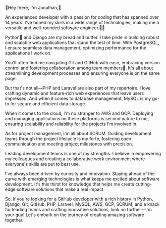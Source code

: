 :call_me_hand:Hey there, I'm Jonathan,:call_me_hand: 

An experienced developer with a passion for coding that has spanned over 14 years. I've honed my skills in a wide range of technologies, making me a versatile and well-rounded software engineer.:man_teacher:

Python:snake: and Django are my bread and butter. I take pride in building robust and scalable web applications that stand the test of time. With PostgreSQL, I ensure seamless data management, optimizing performance for the applications I work on.

You'll often find me navigating Git and GitHub with ease, embracing version control and fostering collaboration among team members:busts_in_silhouette:. It's all about streamlining development processes and ensuring everyone is on the same page.

But that's not all—PHP and Laravel are also part of my repertoire. I love crafting dynamic and feature-rich web experiences that leave users impressed. And when it comes to database management, MySQL is my go-to for secure and efficient data storage.

When it comes to the cloud, I'm no stranger to AWS and GCP. Deploying and managing applications on these platforms is second nature to me, ensuring scalability and reliability for the projects I'm involved in.

As for project management, I'm all about SCRUM. Guiding development teams through the project lifecycle is my forte, fostering open communication and meeting project milestones with precision.

Leading development teams is one of my strengths. I believe in empowering my colleagues and creating a collaborative work environment where everyone's skills are put to best use.

I've always been driven by curiosity and innovation. Staying ahead of the curve with emerging technologies is what keeps me excited about software development. It's this thirst for knowledge that helps me create cutting-edge software solutions that make a real impact.

So, if you're looking for a GitHub developer with a rich history in Python, Django, Git, GitHub, PHP, Laravel, MySQL, AWS, GCP, SCRUM, and a knack for leading teams and crafting innovative solutions, look no further—I'm your guy! Let's embark on the journey of creating amazing software together.

